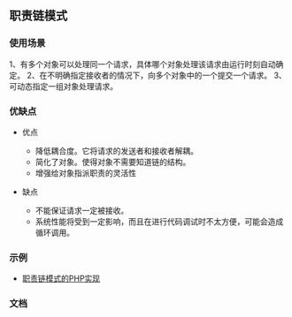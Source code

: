 ## 职责链模式

### 使用场景
1、有多个对象可以处理同一个请求，具体哪个对象处理该请求由运行时刻自动确定。 
2、在不明确指定接收者的情况下，向多个对象中的一个提交一个请求。
3、可动态指定一组对象处理请求。

### 优缺点
* 优点
  * 降低耦合度。它将请求的发送者和接收者解耦。 
  * 简化了对象。使得对象不需要知道链的结构。 
  * 增强给对象指派职责的灵活性

* 缺点
  * 不能保证请求一定被接收。 
  * 系统性能将受到一定影响，而且在进行代码调试时不太方便，可能会造成循环调用。

### 示例
* [职责链模式的PHP实现](https://github.com/suvllian/learning/tree/master/design-patterns/behavioral-patterns/chain-of-responsibility-pattern)

### 文档